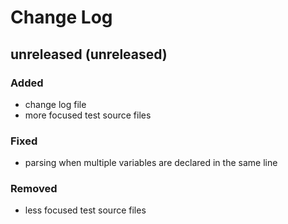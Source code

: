 # Change Log

## unreleased (unreleased)

### Added
* change log file
* more focused test source files

### Fixed
* parsing when multiple variables are declared in the same line

### Removed
* less focused test source files
